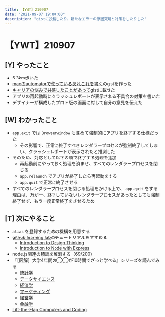 ```yaml
---
title: 【YWT】210907
date: "2021-09-07 19:00:00"
description: "gistに投稿したり、新たなエラーの原因究明と対策をしたりした"
---
```


# 【YWT】210907

## [Y] やったこと

- 5.3km歩いた
- [macのautomatorで使っているあれこれを書く](https://gist.github.com/LeeDDHH/fc5a6d20fef7d4e753041d12c8d33ad4)のgistを作った
- [キャリアの悩みで共感したことがあって](https://gist.github.com/LeeDDHH/312d9337233cf7bdfe19d1e7269cf161)gistに載せた
- アプリの再起動時にクラッシュレポートが表示される不具合の対策を書いた
- デザイナーが構成したプロト版の画面に対して自分の意見を伝えた

## [W] わかったこと

- `app.exit` では `Browserwindow` も含めて強制的にアプリを終了する仕様だった
  - その影響で、正常に終了すべきレンダラープロセスが強制終了してしまい、クラッシュレポートが表示されたと推測した
- そのため、対応として以下の順で終了する処理を追加
  - 再起動前にやっておく処理を済ませ、すべてのレンダラープロセスを閉じる
  - `app.relaunch` でアプリが終了したら再起動をする
  - `app.quit` で正常に終了させる
- すべてのレンダラープロセスを閉じる処理をかける上で、 `app.quit` をする理由は、万が一、終了していないレンダラープロセスがあったとしても強制終了せず、もう一度正常終了をさせるため

## [T] 次にやること

- `alias` を登録するための機構を用意する
- [github learning lab](https://lab.github.com/githubtraining)のチュートリアルをすすめる
  - [Introduction to Design Thinking](https://lab.github.com/githubtraining/introduction-to-design-thinking)
  - [Introduction to Node with Express](https://lab.github.com/everydeveloper/introduction-to-node-with-express)
- node.js関連の積読を解消する（69/200）
- 『［図解］大学4年間の◯◯が10時間でざっと学べる』シリーズを読んでみる
  - [統計学](https://www.amazon.co.jp/dp/B07PXB4NN9)
  - [データサイエンス](https://www.amazon.co.jp/dp/B07XNW3TQM)
  - [経済学](https://www.amazon.co.jp/dp/B01KNLFHH6)
  - [マーケティング](https://www.amazon.co.jp/dp/B07BNC2SV3)
  - [経営学](https://www.amazon.co.jp/dp/B071SKDF3L)
  - [金融学](https://www.amazon.co.jp/dp/B07BB6Z7FW)
- [Lift-the-Flap Computers and Coding](https://www.amazon.co.jp/dp/1409591514)
